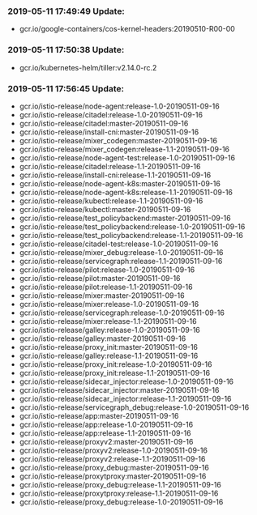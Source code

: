### 2019-05-11 17:49:49 Update:

- gcr.io/google-containers/cos-kernel-headers:20190510-R00-00
### 2019-05-11 17:50:38 Update:

- gcr.io/kubernetes-helm/tiller:v2.14.0-rc.2
### 2019-05-11 17:56:45 Update:

- gcr.io/istio-release/node-agent:release-1.0-20190511-09-16
- gcr.io/istio-release/citadel:release-1.0-20190511-09-16
- gcr.io/istio-release/citadel:master-20190511-09-16
- gcr.io/istio-release/install-cni:master-20190511-09-16
- gcr.io/istio-release/mixer_codegen:master-20190511-09-16
- gcr.io/istio-release/mixer_codegen:release-1.1-20190511-09-16
- gcr.io/istio-release/node-agent-test:release-1.0-20190511-09-16
- gcr.io/istio-release/citadel:release-1.1-20190511-09-16
- gcr.io/istio-release/install-cni:release-1.1-20190511-09-16
- gcr.io/istio-release/node-agent-k8s:master-20190511-09-16
- gcr.io/istio-release/node-agent-k8s:release-1.1-20190511-09-16
- gcr.io/istio-release/kubectl:release-1.1-20190511-09-16
- gcr.io/istio-release/kubectl:master-20190511-09-16
- gcr.io/istio-release/test_policybackend:master-20190511-09-16
- gcr.io/istio-release/test_policybackend:release-1.0-20190511-09-16
- gcr.io/istio-release/test_policybackend:release-1.1-20190511-09-16
- gcr.io/istio-release/citadel-test:release-1.0-20190511-09-16
- gcr.io/istio-release/mixer_debug:release-1.0-20190511-09-16
- gcr.io/istio-release/servicegraph:release-1.1-20190511-09-16
- gcr.io/istio-release/pilot:release-1.0-20190511-09-16
- gcr.io/istio-release/pilot:master-20190511-09-16
- gcr.io/istio-release/pilot:release-1.1-20190511-09-16
- gcr.io/istio-release/mixer:master-20190511-09-16
- gcr.io/istio-release/mixer:release-1.0-20190511-09-16
- gcr.io/istio-release/servicegraph:release-1.0-20190511-09-16
- gcr.io/istio-release/mixer:release-1.1-20190511-09-16
- gcr.io/istio-release/galley:release-1.0-20190511-09-16
- gcr.io/istio-release/galley:master-20190511-09-16
- gcr.io/istio-release/proxy_init:master-20190511-09-16
- gcr.io/istio-release/galley:release-1.1-20190511-09-16
- gcr.io/istio-release/proxy_init:release-1.0-20190511-09-16
- gcr.io/istio-release/proxy_init:release-1.1-20190511-09-16
- gcr.io/istio-release/sidecar_injector:release-1.0-20190511-09-16
- gcr.io/istio-release/sidecar_injector:master-20190511-09-16
- gcr.io/istio-release/sidecar_injector:release-1.1-20190511-09-16
- gcr.io/istio-release/servicegraph_debug:release-1.0-20190511-09-16
- gcr.io/istio-release/app:master-20190511-09-16
- gcr.io/istio-release/app:release-1.0-20190511-09-16
- gcr.io/istio-release/app:release-1.1-20190511-09-16
- gcr.io/istio-release/proxyv2:master-20190511-09-16
- gcr.io/istio-release/proxyv2:release-1.0-20190511-09-16
- gcr.io/istio-release/proxyv2:release-1.1-20190511-09-16
- gcr.io/istio-release/proxy_debug:master-20190511-09-16
- gcr.io/istio-release/proxytproxy:master-20190511-09-16
- gcr.io/istio-release/proxy_debug:release-1.1-20190511-09-16
- gcr.io/istio-release/proxytproxy:release-1.1-20190511-09-16
- gcr.io/istio-release/proxy_debug:release-1.0-20190511-09-16

